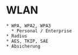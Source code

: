 # WLAN

```
* WPA, WPA2, WPA3
  * Personal / Enterprise
* Radius
* AES, TKIP, SAE
* Absicherung
```
